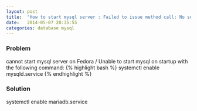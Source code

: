 ```yaml
---
layout: post
title:  "How to start mysql server : Failed to issue method call: No such file or directory"
date:   2014-05-07 20:35:55
categories: database mysql
---
```


### Problem
cannot start mysql server on Fedora / Unable to start mysql on startup with the following command:
{% highlight bash %}
systemctl enable mysqld.service
{% endhighlight %}

### Solution
systemctl enable mariadb.service







